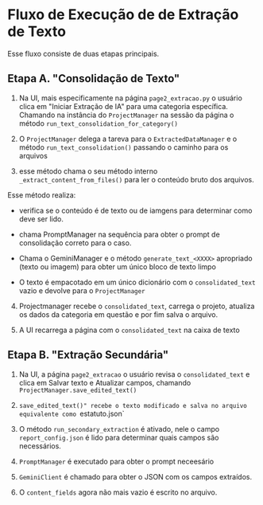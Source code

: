 # Fluxo de Execução de de Extração de Texto
Esse fluxo consiste de duas etapas principais.


## Etapa A. "Consolidação de Texto"

1. Na UI, mais especificamente na página `page2_extracao.py` o usuário clica em "Iniciar Extração de IA" para uma categoria específica. Chamando na instância do `ProjectManager` na sessão da página o método `run_text_consolidation_for_category()`


2. O `ProjectManager` delega a tareva para o `ExtractedDataManager` e o método `run_text_consolidation()` passando o caminho para os arquivos


3. esse método chama o seu método interno `_extract_content_from_files()` para ler o conteúdo bruto dos arquivos. 

Esse método realiza:
- verifica se o conteúdo é de texto ou de iamgens para determinar como deve ser lido.

- chama PromptManager na sequência para obter o prompt de consolidação correto para o caso.

- Chama o GeminiManager e o método `generate_text_<XXXX>` apropriado (texto ou imagem) para obter um único bloco de texto limpo

- O texto é empacotado em um único dicionário com o `consolidated_text` vazio e devolve para o `ProjectManager`

4. Projectmanager recebe o `consolidated_text`, carrega o projeto, atualiza os dados da categoria em questão e por fim salva o arquivo.

5. A UI recarrega a página com o `consolidated_text` na caixa de texto

## Etapa B. "Extração Secundária"

1. Na UI, a página `page2_extracao` o usuário revisa o `consolidated_text` e clica em Salvar texto e Atualizar campos, chamando `ProjectManager.save_edited_text()` 

2. `save_edited_text()" recebe o texto modificado e salva no arquivo equivalente como `estatuto.json`

3. O método `run_secondary_extraction` é ativado, nele o campo `report_config.json` é lido para determinar quais campos são necessários.

4. `PromptManager` é executado para obter o prompt neceesário

5. `GeminiClient` é chamado para obter o JSON com os campos extraídos.

6. O `content_fields` agora não mais vazio é escrito no arquivo.
